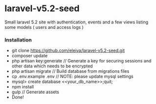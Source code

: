 # laravel-v5.2-seed

Small laravel 5.2 site with authentication, events and a few views listing some models ( users and access logs )

### Installation

* git clone https://github.com/eleiva/laravel-v5.2-seed.git
* composer update 
* php artisan key:generate // Generate a key for securing sessions and other data which needs to be encrypted
* php artisan migrate  // Build database from migrations files
* cp .env.example .env  // NOTE: please update mysql settings
* mysql> create database <<your_db_name>>;quit;
* npm install
* gulp // Generate assets
* Done!

